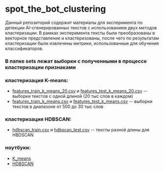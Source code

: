 # spot_the_bot_clustering

Данный репозиторий содержит материалы для эксперимента по детекции AI-сгенерированных текстов с использованием двух методов кластеризации. В рамках эксперимента тексты были преобразованы в векторное представление и кластеризованы, после чего по результатам кластеризации были извлечены метрики, использованные для обучения классификаторов.

### В папке sets лежат выборки с полученными в процессе кластеризации признаками

### кластеризация K-means:
- [features_train_k_means_20.csv](https://github.com/Ahhssas/spot_the_bot_clustering/blob/main/sets/features_train_k_means_20.csv) и [features_test_k_means_20.csv](https://github.com/Ahhssas/spot_the_bot_clustering/blob/main/sets/features_test_k_means_20.csv) -- выборки текстов с одной длиной (20 тыс слов в каждом)
- [features_train_k_means.csv](https://github.com/Ahhssas/spot_the_bot_clustering/blob/main/sets/features_train_k_means.csv) и [features_test_k_means.csv](https://github.com/Ahhssas/spot_the_bot_clustering/blob/main/sets/features_test_k_means.csv) -- выборки текстов в диапазоне от 500 до 30 тыс слов

### кластеризация HDBSCAN:
- [hdbscan_train.csv](https://github.com/Ahhssas/spot_the_bot_clustering/blob/main/sets/hdbscan_train.csv) и [hdbscan_test.csv](https://github.com/Ahhssas/spot_the_bot_clustering/blob/main/sets/hdbscan_test.csv) -- тексты разной длины для HBDSCAN

### ноутбуки:
- [K_means](https://github.com/Ahhssas/spot_the_bot_clustering/blob/main/K_means_clusterization.ipynb)
- [HDBSCAN](https://github.com/Ahhssas/spot_the_bot_clustering/blob/main/HDBSCAN_clusterization.ipynb)
